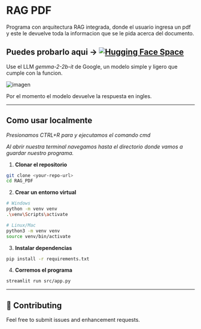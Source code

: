 # RAG PDF
Programa con arquitectura RAG integrada, donde el usuario ingresa un pdf y este le devuelve toda la informacion que se le pida acerca del documento.


Puedes probarlo aqui ->  [![Hugging Face Space](https://img.shields.io/badge/Hugging%20Face-Space-blue?logo=huggingface)](https://huggingface.co/spaces/M4tuuc/cannmodel_es)    
---

Use el LLM *gemma-2-2b-it* de Google, un modelo simple y ligero que cumple con la funcion.


![imagen](https://i.imgur.com/TCwhKss.png)

Por el momento el modelo devuelve la respuesta en ingles.

---

## Como usar localmente
   _Presionamos CTRL+R para y ejecutamos el comando cmd_
   
   _Al abrir nuestra terminal navegamos hasta el directorio donde vamos a guardar nuestro programa._

1. **Clonar el repositorio**
```bash
git clone <your-repo-url>
cd RAG_PDF
```

2. **Crear un entorno virtual**
```bash
# Windows
python -m venv venv
.\venv\Scripts\activate

# Linux/Mac
python3 -m venv venv
source venv/bin/activate
```

3. **Instalar dependencias**
```bash
pip install -r requirements.txt
```

4. **Corremos el programa**
```bash
streamlit run src/app.py
```

---



## 🤝 Contributing

Feel free to submit issues and enhancement requests.


